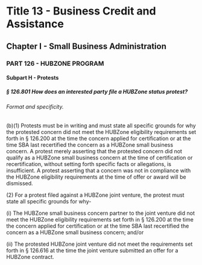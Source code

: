 
# Title 13 - Business Credit and Assistance
## Chapter I - Small Business Administration
### PART 126 - HUBZONE PROGRAM
#### Subpart H - Protests
##### § 126.801 How does an interested party file a HUBZone status protest?
###### Format and specificity.

(b)(1) Protests must be in writing and must state all specific grounds for why the protested concern did not meet the HUBZone eligibility requirements set forth in § 126.200 at the time the concern applied for certification or at the time SBA last recertified the concern as a HUBZone small business concern. A protest merely asserting that the protested concern did not qualify as a HUBZone small business concern at the time of certification or recertification, without setting forth specific facts or allegations, is insufficient. A protest asserting that a concern was not in compliance with the HUBZone eligibility requirements at the time of offer or award will be dismissed.

(2) For a protest filed against a HUBZone joint venture, the protest must state all specific grounds for why-

(i) The HUBZone small business concern partner to the joint venture did not meet the HUBZone eligibility requirements set forth in § 126.200 at the time the concern applied for certification or at the time SBA last recertified the concern as a HUBZone small business concern; and/or

(ii) The protested HUBZone joint venture did not meet the requirements set forth in § 126.616 at the time the joint venture submitted an offer for a HUBZone contract.

